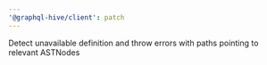 ```yaml
---
'@graphql-hive/client': patch
---
```


Detect unavailable definition and throw errors with paths pointing to relevant ASTNodes
